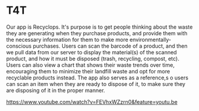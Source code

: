 # T4T

Our app is Recyclops. It's purpose is to get people thinking about the waste they are generating 
when they purchase products, and provide them with the necessary information for them to make more 
environmentally-conscious purchases. Users can scan the barcode of a product, and then we pull data 
from our server to display the material(s) of the scanned product, and how it must be disposed 
(trash, recycling, compost, etc). Users can also view a chart that shows their waste trends over 
time, encouraging them to minimize their landfill waste and opt for more recyclable products instead. 
The app also serves as a reference,s o users can scan an item when they are ready to dispose of it, 
to make sure they are disposing of it in the proper manner.

https://www.youtube.com/watch?v=FEVhxWZzrn0&feature=youtu.be
